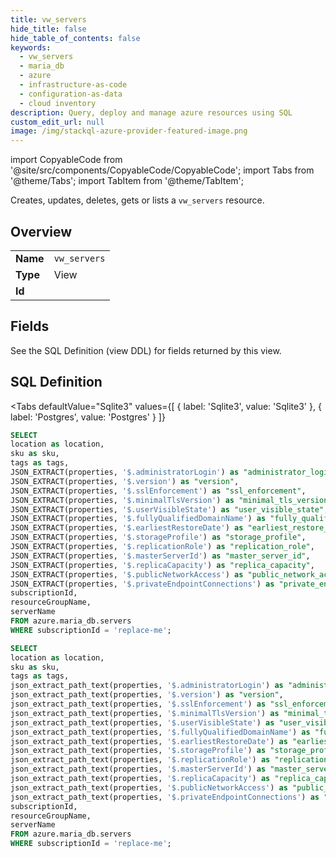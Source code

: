 ```yaml
--- 
title: vw_servers
hide_title: false
hide_table_of_contents: false
keywords:
  - vw_servers
  - maria_db
  - azure
  - infrastructure-as-code
  - configuration-as-data
  - cloud inventory
description: Query, deploy and manage azure resources using SQL
custom_edit_url: null
image: /img/stackql-azure-provider-featured-image.png
---
```


import CopyableCode from '@site/src/components/CopyableCode/CopyableCode';
import Tabs from '@theme/Tabs';
import TabItem from '@theme/TabItem';

Creates, updates, deletes, gets or lists a <code>vw_servers</code> resource.

## Overview
<table><tbody>
<tr><td><b>Name</b></td><td><code>vw_servers</code></td></tr>
<tr><td><b>Type</b></td><td>View</td></tr>
<tr><td><b>Id</b></td><td><CopyableCode code="azure.maria_db.vw_servers" /></td></tr>
</tbody></table>

## Fields

See the SQL Definition (view DDL) for fields returned by this view.

## SQL Definition

<Tabs
defaultValue="Sqlite3"
values={[
{ label: 'Sqlite3', value: 'Sqlite3' },
{ label: 'Postgres', value: 'Postgres' }
]}
>
<TabItem value="Sqlite3">

```sql
SELECT
location as location,
sku as sku,
tags as tags,
JSON_EXTRACT(properties, '$.administratorLogin') as "administrator_login",
JSON_EXTRACT(properties, '$.version') as "version",
JSON_EXTRACT(properties, '$.sslEnforcement') as "ssl_enforcement",
JSON_EXTRACT(properties, '$.minimalTlsVersion') as "minimal_tls_version",
JSON_EXTRACT(properties, '$.userVisibleState') as "user_visible_state",
JSON_EXTRACT(properties, '$.fullyQualifiedDomainName') as "fully_qualified_domain_name",
JSON_EXTRACT(properties, '$.earliestRestoreDate') as "earliest_restore_date",
JSON_EXTRACT(properties, '$.storageProfile') as "storage_profile",
JSON_EXTRACT(properties, '$.replicationRole') as "replication_role",
JSON_EXTRACT(properties, '$.masterServerId') as "master_server_id",
JSON_EXTRACT(properties, '$.replicaCapacity') as "replica_capacity",
JSON_EXTRACT(properties, '$.publicNetworkAccess') as "public_network_access",
JSON_EXTRACT(properties, '$.privateEndpointConnections') as "private_endpoint_connections",
subscriptionId,
resourceGroupName,
serverName
FROM azure.maria_db.servers
WHERE subscriptionId = 'replace-me';
```

</TabItem>
<TabItem value="Postgres">

```sql
SELECT
location as location,
sku as sku,
tags as tags,
json_extract_path_text(properties, '$.administratorLogin') as "administrator_login",
json_extract_path_text(properties, '$.version') as "version",
json_extract_path_text(properties, '$.sslEnforcement') as "ssl_enforcement",
json_extract_path_text(properties, '$.minimalTlsVersion') as "minimal_tls_version",
json_extract_path_text(properties, '$.userVisibleState') as "user_visible_state",
json_extract_path_text(properties, '$.fullyQualifiedDomainName') as "fully_qualified_domain_name",
json_extract_path_text(properties, '$.earliestRestoreDate') as "earliest_restore_date",
json_extract_path_text(properties, '$.storageProfile') as "storage_profile",
json_extract_path_text(properties, '$.replicationRole') as "replication_role",
json_extract_path_text(properties, '$.masterServerId') as "master_server_id",
json_extract_path_text(properties, '$.replicaCapacity') as "replica_capacity",
json_extract_path_text(properties, '$.publicNetworkAccess') as "public_network_access",
json_extract_path_text(properties, '$.privateEndpointConnections') as "private_endpoint_connections",
subscriptionId,
resourceGroupName,
serverName
FROM azure.maria_db.servers
WHERE subscriptionId = 'replace-me';
```

</TabItem>
</Tabs>
